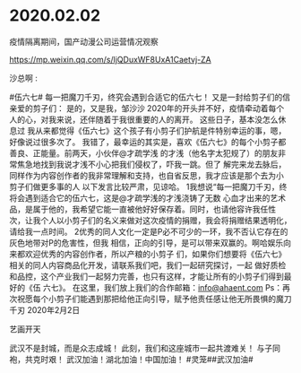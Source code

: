 # 2020.02.02

疫情隔离期间，国产动漫公司运营情况观察

https://mp.weixin.qq.com/s/ljQDuxWF8UxA1Caetvj-ZA

沙总啊 :

#伍六七# 每一把魔刀千刃，终究会遇到合适它的伍六七！
又是一封给剪子们的信
亲爱的剪子们：
是的，又是我，邹沙沙
2020年的开头并不好，疫情牵动着每个人的心，对我来说，还伴随着于我很重要的人的离开。
这些日子，基本没怎么休息过
我从来都觉得《伍六七》这个孩子有小剪子们护航是件特别幸运的事，嗯，好像说过很多次了。
我错了，最幸运的其实是，喜欢《伍六七》的每个小剪子都善良、正能量。前两天，小伙伴@才疏学浅
的才浅（他名字太犯规了）的朋友非常焦急地找到我说才浅不小心把我们侵权了，吓我一跳。但了
解完来龙去脉后，同样作为内容创作者的我非常理解和支持，也自省反思，我才应该是那个去为小
剪子们做更多事的人
以下发言比较严肃，见谅哈。
1我想说“每一把魔刀千刃，终将会遇到适合它的伍六七，这是@才疏学浅的才浅浇铸了无数
心血才出来的艺术品，是属于他的，我希望它能一直被他好好保存着。同时，也请他容许我任性
次，让我个人以小剪子们的名义来做对这次疫情的捐赠，我会将捐赠结果透明化，请给我一点时间。
2优秀的同人文化一定是P必不可少的一环，我不否认它存在的灰色地带对P的危害性，但我
相信，正向的引导，是可以带来双赢的。啊哈娱乐向来都欢迎优秀的内容创作者，所以产粮的小剪子
们，如果你们想要将《伍六七》相关的同人内容商品化开发，请联系我们吧，我们一起研究探讨，一起
做好质检和品控，这个产业我们一起努力完善，也只有这样，才能让所有的小剪子们得到最好的《伍
六七》。
在这里，我们放上我们的合作邮箱：info@ahaent.com
Ps：再次祝愿每个小剪子们能遇到那把给他正向引导，赋予他责任感让他无所畏惧的魔刀千刃
2020年2月2日



艺画开天

武汉不是封城，而是众志成城！
此刻，我们和这座城市一起共渡难关！
与子同袍，共克时艰！
武汉加油！湖北加油！中国加油！
#灵笼##武汉加油#



